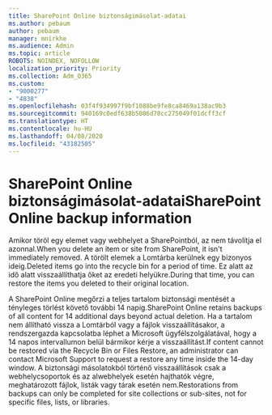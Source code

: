 ```yaml
---
title: SharePoint Online biztonságimásolat-adatai
ms.author: pebaum
author: pebaum
manager: mnirkhe
ms.audience: Admin
ms.topic: article
ROBOTS: NOINDEX, NOFOLLOW
localization_priority: Priority
ms.collection: Adm_O365
ms.custom:
- "9000277"
- "4838"
ms.openlocfilehash: 03f4f934997f9bf1088be9fe8ca8469a138ac9b3
ms.sourcegitcommit: 940169c0edf638b5086d70cc275049f01dcff3cf
ms.translationtype: HT
ms.contentlocale: hu-HU
ms.lasthandoff: 04/08/2020
ms.locfileid: "43182505"
---
```

# <a name="sharepoint-online-backup-information"></a><span data-ttu-id="c8244-102">SharePoint Online biztonságimásolat-adatai</span><span class="sxs-lookup"><span data-stu-id="c8244-102">SharePoint Online backup information</span></span>

<span data-ttu-id="c8244-103">Amikor töröl egy elemet vagy webhelyet a SharePointból, az nem távolítja el azonnal.</span><span class="sxs-lookup"><span data-stu-id="c8244-103">When you delete an item or site from SharePoint, it isn't immediately removed.</span></span> <span data-ttu-id="c8244-104">A törölt elemek a Lomtárba kerülnek egy bizonyos ideig.</span><span class="sxs-lookup"><span data-stu-id="c8244-104">Deleted items go into the recycle bin for a period of time.</span></span> <span data-ttu-id="c8244-105">Ez alatt az idő alatt visszaállíthatja őket az eredeti helyükre.</span><span class="sxs-lookup"><span data-stu-id="c8244-105">During that time, you can restore the items you deleted to their original location.</span></span>

<span data-ttu-id="c8244-106">A SharePoint Online megőrzi a teljes tartalom biztonsági mentését a tényleges törlést követő további 14 napig.</span><span class="sxs-lookup"><span data-stu-id="c8244-106">SharePoint Online retains backups of all content for 14 additional days beyond actual deletion.</span></span> <span data-ttu-id="c8244-107">Ha a tartalom nem állítható vissza a Lomtárból vagy a fájlok visszaállításakor, a rendszergazda kapcsolatba léphet a Microsoft ügyfélszolgálatával, hogy a 14 napos intervallumon belül bármikor kérje a visszaállítást.</span><span class="sxs-lookup"><span data-stu-id="c8244-107">If content cannot be restored via the Recycle Bin or Files Restore, an administrator can contact Microsoft Support to request a restore any time inside the 14-day window.</span></span> <span data-ttu-id="c8244-108">A biztonsági másolatokból történő visszaállítások csak a webhelycsoportok és az alwebhelyek esetén hajthatók végre, meghatározott fájlok, listák vagy tárak esetén nem.</span><span class="sxs-lookup"><span data-stu-id="c8244-108">Restorations from backups can only be completed for site collections or sub-sites, not for specific files, lists, or libraries.</span></span>
